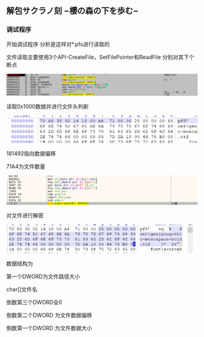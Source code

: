 ## 解包サクラノ刻 −櫻の森の下を歩む−

### 调试程序

开始调试程序 分析是这样对*.pfs进行读取的

文件读取主要使用3个API-CreateFile，SetFilePointer和ReadFile 分别对其下个断点

![image-20240808162657187](サクラノ刻.assets/image-20240808162657187.png)

读取0x1000数据并进行文件头判断

![image-20240808163251260](サクラノ刻.assets/image-20240808163251260.png)

181492指向数据偏移

71A4为文件数量

![image-20240808164344829](サクラノ刻.assets/image-20240808164344829.png)

对文件进行解密

![image-20240808164527895](サクラノ刻.assets/image-20240808164527895.png)

数据结构为

第一个DWORD为文件路径大小 

char[]文件名

倒数第三个DWORD全0 

倒数第二个DWORD 为文件数据偏移

倒数第一个DWORD 为文件数据大小